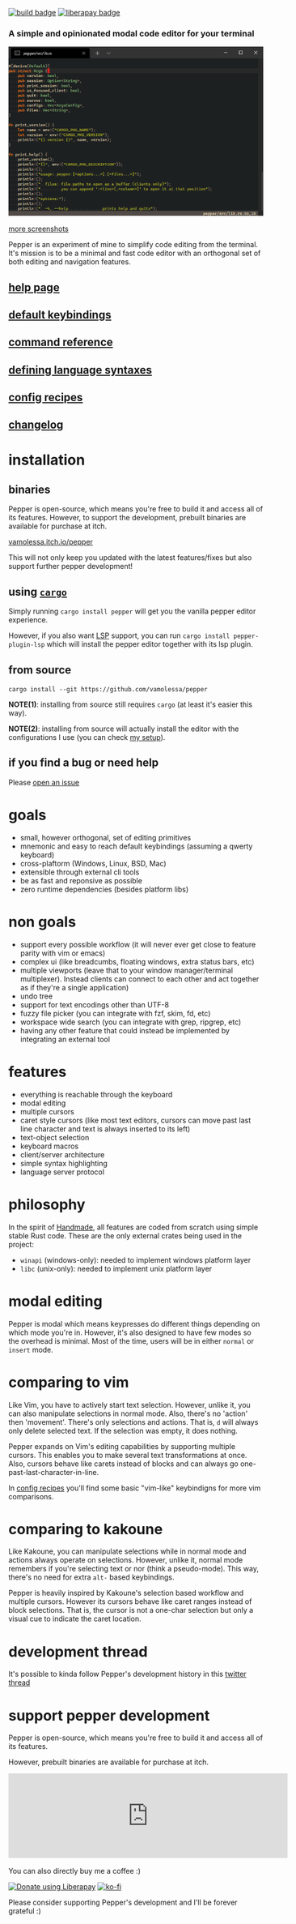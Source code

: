 [![build badge](https://github.com/vamolessa/pepper/workflows/rust/badge.svg?branch=master)](https://github.com/vamolessa/pepper)
[![liberapay badge](https://img.shields.io/liberapay/goal/lessa.svg?logo=liberapay)](https://liberapay.com/lessa/donate)

### A simple and opinionated modal code editor for your terminal

![main screenshot](./.github/screenshots/main.png)

[more screenshots](./.github/screenshots/)

Pepper is an experiment of mine to simplify code editing from the terminal.
It's mission is to be a minimal and fast code editor with an orthogonal set of both editing and navigation features.

## [help page](./pepper/rc/help.md)
## [default keybindings](./pepper/rc/bindings.md)
## [command reference](./pepper/rc/command_reference.md)
## [defining language syntaxes](./pepper/rc/language_syntax_definitions.md)
## [config recipes](./pepper/rc/config_recipes.md)
## [changelog](./pepper/rc/changelog.md)

# installation

## binaries
Pepper is open-source, which means you're free to build it and access all of its features.
However, to support the development, prebuilt binaries are available for purchase at itch.

[vamolessa.itch.io/pepper](https://vamolessa.itch.io/pepper)

This will not only keep you updated with the latest features/fixes but also support further
pepper development!

## using [`cargo`](https://doc.rust-lang.org/cargo/)
Simply running `cargo install pepper` will get you the vanilla pepper editor experience.

However, if you also want [LSP](https://microsoft.github.io/language-server-protocol/) support,
you can run `cargo install pepper-plugin-lsp` which will install the pepper editor together with its lsp plugin.

## from source
```
cargo install --git https://github.com/vamolessa/pepper
```

**NOTE(1)**: installing from source still requires `cargo` (at least it's easier this way).

**NOTE(2)**: installing from source will actually install the editor with the configurations I use
(you can check [my setup](https://github.com/vamolessa/pepper/blob/master/mine/src/main.rs)).

## if you find a bug or need help
Please [open an issue](https://github.com/vamolessa/pepper/issues)

# goals

- small, however orthogonal, set of editing primitives
- mnemonic and easy to reach default keybindings (assuming a qwerty keyboard)
- cross-plaftorm (Windows, Linux, BSD, Mac)
- extensible through external cli tools
- be as fast and reponsive as possible
- zero runtime dependencies (besides platform libs)

# non goals

- support every possible workflow (it will never ever get close to feature parity with vim or emacs)
- complex ui (like breadcumbs, floating windows, extra status bars, etc)
- multiple viewports (leave that to your window manager/terminal multiplexer). Instead clients can connect to each other and act together as if they're a single application)
- undo tree
- support for text encodings other than UTF-8
- fuzzy file picker (you can integrate with fzf, skim, fd, etc)
- workspace wide search (you can integrate with grep, ripgrep, etc)
- having any other feature that could instead be implemented by integrating an external tool

# features

- everything is reachable through the keyboard
- modal editing
- multiple cursors
- caret style cursors (like most text editors,
cursors can move past last line character and text is always inserted to its left)
- text-object selection
- keyboard macros
- client/server architecture
- simple syntax highlighting
- language server protocol

# philosophy

In the spirit of [Handmade](https://handmade.network/),
all features are coded from scratch using simple stable Rust code.
These are the only external crates being used in the project:
- `winapi` (windows-only): needed to implement windows platform layer
- `libc` (unix-only): needed to implement unix platform layer

# modal editing

Pepper is modal which means keypresses do different things depending on which mode you're in.
However, it's also designed to have few modes so the overhead is minimal. Most of the time, users will be in
either `normal` or `insert` mode.

# comparing to vim

Like Vim, you have to actively start text selection.
However, unlike it, you can also manipulate selections in normal mode.
Also, there's no 'action' then 'movement'. There's only selections and actions.
That is, `d` will always only delete selected text. If the selection was empty, it does nothing.

Pepper expands on Vim's editing capabilities by supporting multiple cursors.
This enables you to make several text transformations at once.
Also, cursors behave like carets instead of blocks and can always go one-past-last-character-in-line.

In [config recipes](./pepper/rc/config_recipes.md#vim-bindings) you'll find some basic "vim-like" keybindigns
for more vim comparisons.

# comparing to kakoune

Like Kakoune, you can manipulate selections while in normal mode and actions always operate on selections.
However, unlike it, normal mode remembers if you're selecting text or nor (think a pseudo-mode).
This way, there's no need for extra `alt-` based keybindings.

Pepper is heavily inspired by Kakoune's selection based workflow and multiple cursors.
However its cursors behave like caret ranges instead of block selections.
That is, the cursor is not a one-char selection but only a visual cue to indicate the caret location.

# development thread
It's possible to kinda follow Pepper's development history in this
[twitter thread](https://twitter.com/ahvamolessa/status/1276978064166182913)

# support pepper development
Pepper is open-source, which means you're free to build it and access all of its features.

However, prebuilt binaries are available for purchase at itch.

<iframe src="https://itch.io/embed/810985?linkback=true" width="552" height="167" frameborder="0">
  <a href="https://vamolessa.itch.io/pepper">pepper code editor by Matheus Lessa Rodrigues</a>
</iframe>

You can also directly buy me a coffee :)

<a href="https://liberapay.com/lessa/donate"><img alt="Donate using Liberapay" src="https://liberapay.com/assets/widgets/donate.svg"></a>
[![ko-fi](https://ko-fi.com/img/githubbutton_sm.svg)](https://ko-fi.com/K3K86X3RD)

Please consider supporting Pepper's development and I'll be forever grateful :)

